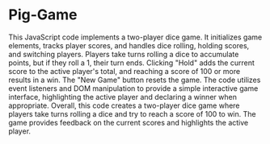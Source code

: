 # Pig-Game

This JavaScript code implements a two-player dice game. It initializes game elements, tracks player scores, and handles dice rolling, holding scores, and switching players. Players take turns rolling a dice to accumulate points, but if they roll a 1, their turn ends. Clicking "Hold" adds the current score to the active player's total, and reaching a score of 100 or more results in a win. The "New Game" button resets the game. The code utilizes event listeners and DOM manipulation to provide a simple interactive game interface, highlighting the active player and declaring a winner when appropriate.
Overall, this code creates a two-player dice game where players take turns rolling a dice and try to reach a score of 100 to win. The game provides feedback on the current scores and highlights the active player.

